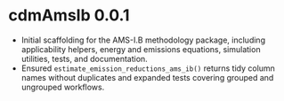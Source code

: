 # cdmAmsIb 0.0.1

* Initial scaffolding for the AMS-I.B methodology package, including applicability helpers,
  energy and emissions equations, simulation utilities, tests, and documentation.
* Ensured `estimate_emission_reductions_ams_ib()` returns tidy column names without duplicates and
  expanded tests covering grouped and ungrouped workflows.

